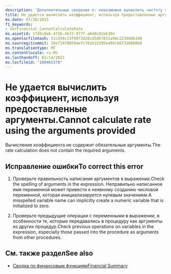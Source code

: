 ```yaml
---
description: 'Дополнительные сведения о: невозможно вычислить частоту с помощью указанных аргументов'
title: Не удается вычислить коэффициент, используя предоставленные аргументы.
ms.date: 07/20/2015
f1_keywords:
- vbrFinancial_CannotCalculateRate
ms.assetid: 17d5c8eb-4716-4b72-977f-a640c02e630d
ms.openlocfilehash: 51cd34c13f0873d28cd5d07831a98c223660b348
ms.sourcegitcommit: 10e719780594efc781b15295e499c66f316068b8
ms.translationtype: MT
ms.contentlocale: ru-RU
ms.lasthandoff: 02/14/2021
ms.locfileid: "100465370"
---
```

# <a name="cannot-calculate-rate-using-the-arguments-provided"></a><span data-ttu-id="80645-103">Не удается вычислить коэффициент, используя предоставленные аргументы.</span><span class="sxs-lookup"><span data-stu-id="80645-103">Cannot calculate rate using the arguments provided</span></span>

<span data-ttu-id="80645-104">Вычисление коэффициента не содержит обязательные аргументы.</span><span class="sxs-lookup"><span data-stu-id="80645-104">The rate calculation does not contain the required arguments.</span></span>  
  
## <a name="to-correct-this-error"></a><span data-ttu-id="80645-105">Исправление ошибки</span><span class="sxs-lookup"><span data-stu-id="80645-105">To correct this error</span></span>  
  
1. <span data-ttu-id="80645-106">Проверьте правильность написания аргументов в выражении.</span><span class="sxs-lookup"><span data-stu-id="80645-106">Check the spelling of arguments in the expression.</span></span> <span data-ttu-id="80645-107">Неправильно написанное имя переменной может привести к неявному созданию числовой переменной, которая инициализируется нулевым значением.</span><span class="sxs-lookup"><span data-stu-id="80645-107">A misspelled variable name can implicitly create a numeric variable that is initialized to zero.</span></span>  
  
2. <span data-ttu-id="80645-108">Проверьте предыдущие операции с переменными в выражении, в особенности те, которые передавались в процедуру как аргументы из других процедур.</span><span class="sxs-lookup"><span data-stu-id="80645-108">Check previous operations on variables in the expression, especially those passed into the procedure as arguments from other procedures.</span></span>  
  
## <a name="see-also"></a><span data-ttu-id="80645-109">См. также раздел</span><span class="sxs-lookup"><span data-stu-id="80645-109">See also</span></span>

- [<span data-ttu-id="80645-110">Сводка по финансовым функциям</span><span class="sxs-lookup"><span data-stu-id="80645-110">Financial Summary</span></span>](../language-reference/keywords/financial-summary.md)
